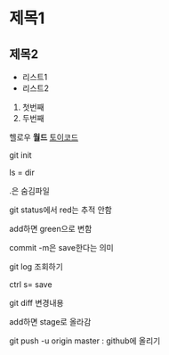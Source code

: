 # 제목1
## 제목2

- 리스트1
- 리스트2

1. 첫번째
2. 두번째

헬로우 **월드**
[토이코드](http://toycode.net)

git init

ls = dir

.은 숨김파일

git status에서 red는 추적 안함

add하면 green으로 변함

commit -m은 save한다는 의미

git log 조회하기

ctrl s= save

git diff 변경내용

add하면 stage로 올라감

git push -u origin master : github에 올리기